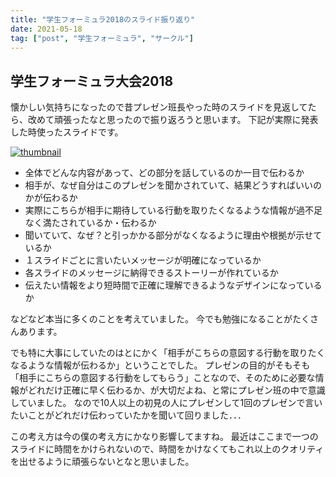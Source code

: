 ```yaml
---
title: "学生フォーミュラ2018のスライド振り返り"
date: 2021-05-18
tag: ["post", "学生フォーミュラ", "サークル"]
---
```


## 学生フォーミュラ大会2018

懐かしい気持ちになったので昔プレゼン班長やった時のスライドを見返してたら、改めて頑張ったなと思ったので振り返ろうと思います。
下記が実際に発表した時使ったスライドです。

[![thumbnail](https://image.slidesharecdn.com/jsae2018sum-210503020348/95/jsae-2018-sum-1-638.jpg?cb=1620027660)](https://www.slideshare.net/YukiWakatsuki3/jsae-2018-sum)

- 全体でどんな内容があって、どの部分を話しているのか一目で伝わるか
- 相手が、なぜ自分はこのプレゼンを聞かされていて、結果どうすればいいのかが伝わるか
- 実際にこちらが相手に期待している行動を取りたくなるような情報が過不足なく満たされているか・伝わるか
- 聞いていて、なぜ？と引っかかる部分がなくなるように理由や根拠が示せているか
- １スライドごとに言いたいメッセージが明確になっているか
- 各スライドのメッセージに納得できるストーリーが作れているか
- 伝えたい情報をより短時間で正確に理解できるようなデザインになっているか

などなど本当に多くのことを考えていました。
今でも勉強になることがたくさんあります。


でも特に大事にしていたのはとにかく「相手がこちらの意図する行動を取りたくなるような情報が伝わるか」ということでした。
プレゼンの目的がそもそも「相手にこちらの意図する行動をしてもらう」ことなので、そのために必要な情報がどれだけ正確に早く伝わるか、が大切だよね、と常にプレゼン班の中で意識していました。
なので10人以上の初見の人にプレゼンして1回のプレゼンで言いたいことがどれだけ伝わっていたかを聞いて回りました．．．


この考え方は今の僕の考え方にかなり影響してますね。
最近はここまで一つのスライドに時間をかけられないので、時間をかけなくてもこれ以上のクオリティを出せるように頑張らないとなと思いました。